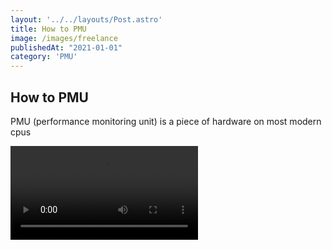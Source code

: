 ```yaml
---
layout: '../../layouts/Post.astro'
title: How to PMU
image: /images/freelance
publishedAt: "2021-01-01"
category: 'PMU'
---
```


## How to PMU

PMU (performance monitoring unit) is a piece of hardware on most modern cpus

<video controls="" autoplay="">
  <source src="/videos/pmu.webm" type="video/webm">
</video>
